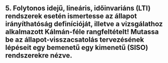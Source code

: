 ## 5. Folytonos idejű, lineáris, időinvariáns (LTI) rendszerek esetén ismertesse az állapot irányíthatóság definícióját, illetve a vizsgálathoz alkalmazott Kálmán-féle rangfeltételt! Mutassa be az állapot-visszacsatolás tervezésének lépéseit egy bemenetű egy kimenetű (SISO) rendszerekre nézve.
